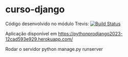 # curso-django
Código desenvolvido no módulo
Trevis:
[![Build Status](https://app.travis-ci.com/andrelafonso/curso-django.svg?branch=master)](https://app.travis-ci.com/andrelafonso/curso-django)


Aplicação disponível em  https://pythonprodjango2023-12cad593e929.herokuapp.com/

Rodar o servidor python manage.py runserver
